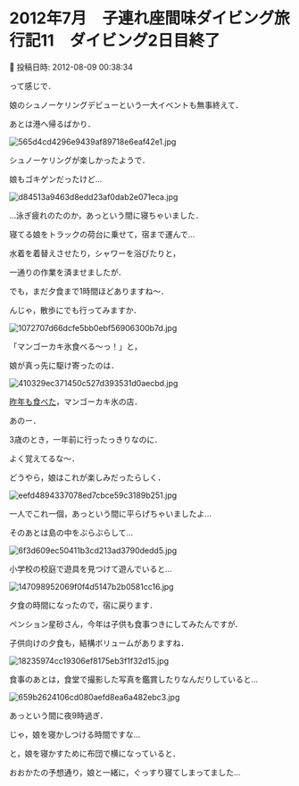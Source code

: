 # 2012年7月　子連れ座間味ダイビング旅行記11　ダイビング2日目終了

📅 投稿日時: 2012-08-09 00:38:34

って感じで．





娘のシュノーケリングデビューという一大イベントも無事終えて．


あとは港へ帰るばかり．




![565d4cd4296e9439af89718e6eaf42e1.jpg](images/565d4cd4296e9439af89718e6eaf42e1.jpg)




シュノーケリングが楽しかったようで．


娘もゴキゲンだったけど…




![d84513a9463d8edd23af0dab2e071eca.jpg](images/d84513a9463d8edd23af0dab2e071eca.jpg)




…泳ぎ疲れのたのか，あっという間に寝ちゃいました．





寝てる娘をトラックの荷台に乗せて，宿まで運んで…


水着を着替えさせたり，シャワーを浴びたりと，


一通りの作業を済ませましたが．


でも，まだ夕食まで1時間ほどありますね～．





んじゃ，散歩にでも行ってみますか．




![1072707d66dcfe5bb0ebf56906300b7d.jpg](images/1072707d66dcfe5bb0ebf56906300b7d.jpg)







「マンゴーカキ氷食べる～っ！」と，


娘が真っ先に駆け寄ったのは．




![410329ec371450c527d393531d0aecbd.jpg](images/410329ec371450c527d393531d0aecbd.jpg)




[昨年も食べた](e04ef5995263474d67c6fa26410c1a36f.md)，マンゴーカキ氷の店．





あのー．


3歳のとき，一年前に行ったっきりなのに．


よく覚えてるな～．





どうやら，娘はこれが楽しみだったらしく．




![eefd4894337078ed7cbce59c3189b251.jpg](images/eefd4894337078ed7cbce59c3189b251.jpg)




一人でこれ一個，あっという間に平らげちゃいましたよ…





そのあとは島の中をぶらぶらして…




![6f3d609ec50411b3cd213ad3790dedd5.jpg](images/6f3d609ec50411b3cd213ad3790dedd5.jpg)







小学校の校庭で遊具を見つけて遊んでいると…




![147098952069f0f4d5147b2b0581cc16.jpg](images/147098952069f0f4d5147b2b0581cc16.jpg)




夕食の時間になったので，宿に戻ります．





ペンション星砂さん，今年は子供も食事つきにしてみたんですが．


子供向けの夕食も，結構ボリュームがありますね．




![18235974cc19306ef8175eb3f1f32d15.jpg](images/18235974cc19306ef8175eb3f1f32d15.jpg)







食事のあとは，食堂で撮影した写真を鑑賞したりなんだりしていると…




![659b2624106cd080aefd8ea6a482ebc3.jpg](images/659b2624106cd080aefd8ea6a482ebc3.jpg)




あっという間に夜9時過ぎ．





じゃ，娘を寝かしつける時間ですな…


と，娘を寝かすために布団で横になっていると．


おおかたの予想通り，娘と一緒に，ぐっすり寝てしまってました…

